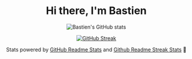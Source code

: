 <h1 align="center">Hi there, I'm Bastien</h1>

<div align="center">

![Bastien's GitHub stats](https://github-readme-stats.vercel.app/api?username=bastien-boussouf&show_icons=true&theme=darcula&hide_border=true&count_private=true&rank_icon=github)

[![GitHub Streak](http://streak-stats.demolab.com?user=bastien-boussouf&theme=darcula&hide_border=true&date_format=M%20j%5B%2C%20Y%5D)](https://git.io/streak-stats)

Stats powered by [GitHub Readme Stats](https://github.com/anuraghazra/github-readme-stats) and [Github Readme Streak Stats](https://github.com/denvercoder1/github-readme-streak-stats) 🧡

</div>

